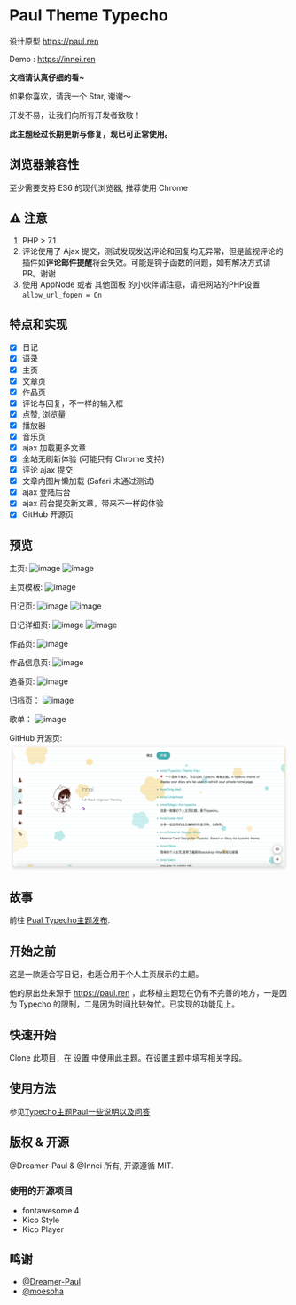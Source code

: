 # Paul Theme Typecho

设计原型 <https://paul.ren>

Demo : <https://innei.ren>

**文档请认真仔细的看~**

如果你喜欢，请我一个 Star, 谢谢～

开发不易，让我们向所有开发者致敬！

**此主题经过长期更新与修复，现已可正常使用。**

## 浏览器兼容性

至少需要支持 ES6 的现代浏览器, 推荐使用 Chrome

## ⚠️ 注意

1. PHP > 7.1
1. 评论使用了 Ajax 提交，测试发现发送评论和回复均无异常，但是监视评论的插件如**评论邮件提醒**将会失效。可能是钩子函数的问题，如有解决方式请 PR。谢谢
1. 使用 AppNode 或者 其他面板 的小伙伴请注意，请把网站的PHP设置 `allow_url_fopen = On`

## 特点和实现

- [x] 日记
- [x] 语录
- [x] 主页
- [x] 文章页
- [x] 作品页
- [x] 评论与回复，不一样的输入框
- [x] 点赞, 浏览量
- [x] 播放器
- [x] 音乐页
- [x] ajax 加载更多文章
- [x] 全站无刷新体验 (可能只有 Chrome 支持)
- [x] 评论 ajax 提交
- [x] 文章内图片懒加载 (Safari 未通过测试)
- [x] ajax 登陆后台
- [x] ajax 前台提交新文章，带来不一样的体验
- [x] GitHub 开源页

## 预览

主页:
![image](https://user-images.githubusercontent.com/41265413/59972764-ab828900-95c7-11e9-9d4c-2db223d42e37.png)
![image](https://user-images.githubusercontent.com/41265413/59972769-c3f2a380-95c7-11e9-8f52-534a118757c8.png)

主页模板:
![image](https://user-images.githubusercontent.com/41265413/59972774-cb19b180-95c7-11e9-82c4-bb157e6d6e76.png)

日记页:
![image](https://user-images.githubusercontent.com/41265413/59972779-d66cdd00-95c7-11e9-8f9d-25b1804d662c.png)
![image](https://user-images.githubusercontent.com/41265413/59972796-2186f000-95c8-11e9-857d-5ed2b2ceb86d.png)

日记详细页:
![image](https://user-images.githubusercontent.com/41265413/59972782-e8e71680-95c7-11e9-91f6-4a75828f80fe.png)
![image](https://user-images.githubusercontent.com/41265413/59972798-2ea3df00-95c8-11e9-8ebd-1f70af2dd878.png)

作品页:
![image](https://user-images.githubusercontent.com/41265413/59972787-fbf9e680-95c7-11e9-8e12-878ae9c11cc0.png)

作品信息页:
![image](https://user-images.githubusercontent.com/41265413/59972786-f6040580-95c7-11e9-8713-f27dfc466fd9.png)

追番页:
![image](https://user-images.githubusercontent.com/41265413/59441120-a9cbff00-8e2a-11e9-87ef-241ff0edccdc.png)

归档页：
![image](https://user-images.githubusercontent.com/41265413/59972789-0a480280-95c8-11e9-86b5-1f7fd1f89e7e.png)

歌单：
![image](https://user-images.githubusercontent.com/41265413/59972793-146a0100-95c8-11e9-80f6-9ec672cc0351.png)

GitHub 开源页:
![](https://raw.githubusercontent.com/Innei/img-bed/master/20190627131326.png)

## 故事

前往 [Pual Typecho主题发布](https://shizuri.net/archives/131/).

## 开始之前

这是一款适合写日记，也适合用于个人主页展示的主题。

他的原出处来源于 <https://paul.ren> ，此移植主题现在仍有不完善的地方，一是因为 Typecho 的限制，二是因为时间比较匆忙。已实现的功能见上。

## 快速开始

Clone 此项目，在 设置 中使用此主题。在设置主题中填写相关字段。

## 使用方法

参见[Typecho主题Paul一些说明以及问答](https://blog.shizuri.net/Z-Turn/Typecho%E4%B8%BB%E9%A2%98Paul%E4%B8%80%E4%BA%9B%E8%AF%B4%E6%98%8E%E4%BB%A5%E5%8F%8A%E9%97%AE%E7%AD%94.html)

## 版权 & 开源

@Dreamer-Paul & @Innei 所有, 开源遵循 MIT.

### 使用的开源项目

- fontawesome 4
- Kico Style
- Kico Player

## 鸣谢

- [@Dreamer-Paul](https://github.com/Dreamer-Paul)
- [@moesoha](https://github.com/moesoha)


